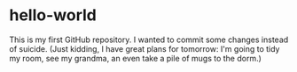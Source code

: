 # hello-world
This is my first GitHub repository.
I wanted to commit some changes instead of suicide. (Just kidding, I have great plans for tomorrow: I'm going to tidy my room, see my grandma, an even take a pile of mugs to the dorm.)
